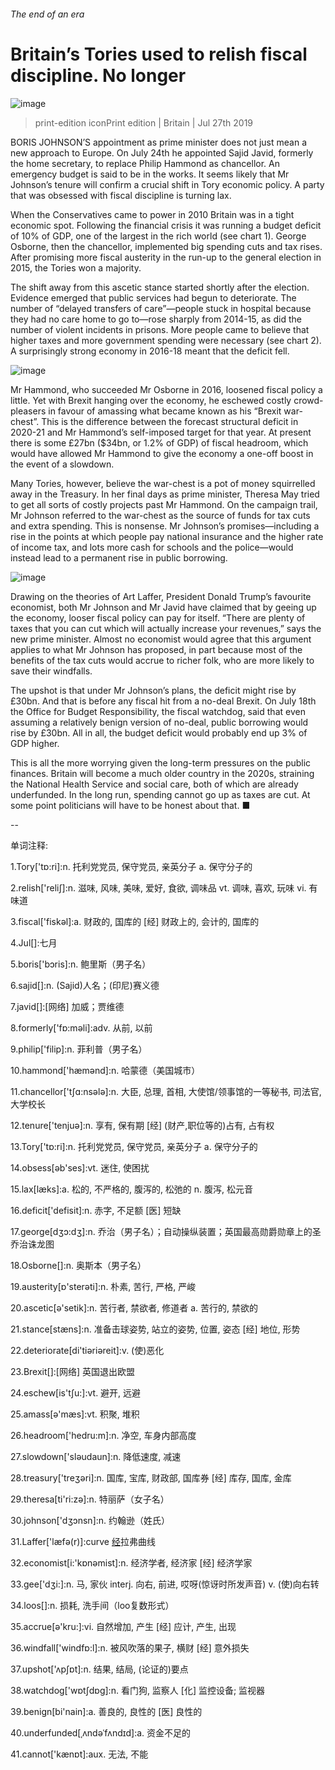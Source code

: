 ###### The end of an era
# Britain’s Tories used to relish fiscal discipline. No longer 
![image](images/20190727_BRP508.jpg) 
> print-edition iconPrint edition | Britain | Jul 27th 2019 
BORIS JOHNSON’S appointment as prime minister does not just mean a new approach to Europe. On July 24th he appointed Sajid Javid, formerly the home secretary, to replace Philip Hammond as chancellor. An emergency budget is said to be in the works. It seems likely that Mr Johnson’s tenure will confirm a crucial shift in Tory economic policy. A party that was obsessed with fiscal discipline is turning lax. 
When the Conservatives came to power in 2010 Britain was in a tight economic spot. Following the financial crisis it was running a budget deficit of 10% of GDP, one of the largest in the rich world (see chart 1). George Osborne, then the chancellor, implemented big spending cuts and tax rises. After promising more fiscal austerity in the run-up to the general election in 2015, the Tories won a majority. 
The shift away from this ascetic stance started shortly after the election. Evidence emerged that public services had begun to deteriorate. The number of “delayed transfers of care”—people stuck in hospital because they had no care home to go to—rose sharply from 2014-15, as did the number of violent incidents in prisons. More people came to believe that higher taxes and more government spending were necessary (see chart 2). A surprisingly strong economy in 2016-18 meant that the deficit fell. 
![image](images/20190727_BRC448.png) 
Mr Hammond, who succeeded Mr Osborne in 2016, loosened fiscal policy a little. Yet with Brexit hanging over the economy, he eschewed costly crowd-pleasers in favour of amassing what became known as his “Brexit war-chest”. This is the difference between the forecast structural deficit in 2020-21 and Mr Hammond’s self-imposed target for that year. At present there is some £27bn ($34bn, or 1.2% of GDP) of fiscal headroom, which would have allowed Mr Hammond to give the economy a one-off boost in the event of a slowdown. 
Many Tories, however, believe the war-chest is a pot of money squirrelled away in the Treasury. In her final days as prime minister, Theresa May tried to get all sorts of costly projects past Mr Hammond. On the campaign trail, Mr Johnson referred to the war-chest as the source of funds for tax cuts and extra spending. This is nonsense. Mr Johnson’s promises—including a rise in the points at which people pay national insurance and the higher rate of income tax, and lots more cash for schools and the police—would instead lead to a permanent rise in public borrowing. 
![image](images/20190727_BRC445.png) 
Drawing on the theories of Art Laffer, President Donald Trump’s favourite economist, both Mr Johnson and Mr Javid have claimed that by geeing up the economy, looser fiscal policy can pay for itself. “There are plenty of taxes that you can cut which will actually increase your revenues,” says the new prime minister. Almost no economist would agree that this argument applies to what Mr Johnson has proposed, in part because most of the benefits of the tax cuts would accrue to richer folk, who are more likely to save their windfalls. 
The upshot is that under Mr Johnson’s plans, the deficit might rise by £30bn. And that is before any fiscal hit from a no-deal Brexit. On July 18th the Office for Budget Responsibility, the fiscal watchdog, said that even assuming a relatively benign version of no-deal, public borrowing would rise by £30bn. All in all, the budget deficit would probably end up 3% of GDP higher. 
This is all the more worrying given the long-term pressures on the public finances. Britain will become a much older country in the 2020s, straining the National Health Service and social care, both of which are already underfunded. In the long run, spending cannot go up as taxes are cut. At some point politicians will have to be honest about that. ■ 
-- 
 单词注释:
1.Tory['tɒ:ri]:n. 托利党党员, 保守党员, 亲英分子 a. 保守分子的 
2.relish['reliʃ]:n. 滋味, 风味, 美味, 爱好, 食欲, 调味品 vt. 调味, 喜欢, 玩味 vi. 有味道 
3.fiscal['fiskәl]:a. 财政的, 国库的 [经] 财政上的, 会计的, 国库的 
4.Jul[]:七月 
5.boris['bɔris]:n. 鲍里斯（男子名） 
6.sajid[]:n. (Sajid)人名；(印尼)赛义德 
7.javid[]:[网络] 加威；贾维德 
8.formerly['fɒ:mәli]:adv. 从前, 以前 
9.philip['filip]:n. 菲利普（男子名） 
10.hammond['hæmәnd]:n. 哈蒙德（美国城市） 
11.chancellor['tʃɑ:nsәlә]:n. 大臣, 总理, 首相, 大使馆/领事馆的一等秘书, 司法官, 大学校长 
12.tenure['tenjuә]:n. 享有, 保有期 [经] (财产,职位等的)占有, 占有权 
13.Tory['tɒ:ri]:n. 托利党党员, 保守党员, 亲英分子 a. 保守分子的 
14.obsess[әb'ses]:vt. 迷住, 使困扰 
15.lax[læks]:a. 松的, 不严格的, 腹泻的, 松弛的 n. 腹泻, 松元音 
16.deficit['defisit]:n. 赤字, 不足额 [医] 短缺 
17.george[dʒɔ:dʒ]:n. 乔治（男子名）；自动操纵装置；英国最高勋爵勋章上的圣乔治诛龙图 
18.Osborne[]:n. 奥斯本（男子名） 
19.austerity[ɒ'sterәti]:n. 朴素, 苦行, 严格, 严峻 
20.ascetic[ә'setik]:n. 苦行者, 禁欲者, 修道者 a. 苦行的, 禁欲的 
21.stance[stæns]:n. 准备击球姿势, 站立的姿势, 位置, 姿态 [经] 地位, 形势 
22.deteriorate[di'tiәriәreit]:v. (使)恶化 
23.Brexit[]:[网络] 英国退出欧盟 
24.eschew[is'tʃu:]:vt. 避开, 远避 
25.amass[ә'mæs]:vt. 积聚, 堆积 
26.headroom['hedru:m]:n. 净空, 车身内部高度 
27.slowdown['slәudaun]:n. 降低速度, 减速 
28.treasury['treʒәri]:n. 国库, 宝库, 财政部, 国库券 [经] 库存, 国库, 金库 
29.theresa[ti'ri:zә]:n. 特丽萨（女子名） 
30.johnson['dʒɔnsn]:n. 约翰逊（姓氏） 
31.Laffer['læfә(r)]:curve [经](表明税率与税收关系的)拉弗曲线 
32.economist[i:'kɒnәmist]:n. 经济学者, 经济家 [经] 经济学家 
33.gee['dʒi:]:n. 马, 家伙 interj. 向右, 前进, 哎呀(惊讶时所发声音) v. (使)向右转 
34.loos[]:n. 损耗, 洗手间（loo复数形式） 
35.accrue[ә'kru:]:vi. 自然增加, 产生 [经] 应计, 产生, 出现 
36.windfall['windfɒ:l]:n. 被风吹落的果子, 横财 [经] 意外损失 
37.upshot['ʌpʃɒt]:n. 结果, 结局, (论证的)要点 
38.watchdog['wɒtʃdɒg]:n. 看门狗, 监察人 [化] 监控设备; 监视器 
39.benign[bi'nain]:a. 善良的, 良性的 [医] 良性的 
40.underfunded[ˌʌndəˈfʌndɪd]:a. 资金不足的 
41.cannot['kænɒt]:aux. 无法, 不能 

